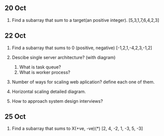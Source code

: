 ## 20 Oct

1. Find a subarray that sum to a target(an positive integer).
   [5,3,1,7,6,4,2,3]

## 22 Oct

1. Find a subarray that sums to 0 (positive, negative)
   [-1,2,1,-4,2,3,-1,2]

2. Descibe single server architecture? (with diagram)
   1. What is task queue?
   2. What is worker process?
3. Number of ways for scaling web aplication? define each one of them.
4. Horizontal scaling detailed diagram.
5. How to approach system design interviews?

## 25 Oct

1. Find a subarray that sums to X(+ve, -ve)(\*)
   [2, 4, -2, 1, -3, 5, -3]
